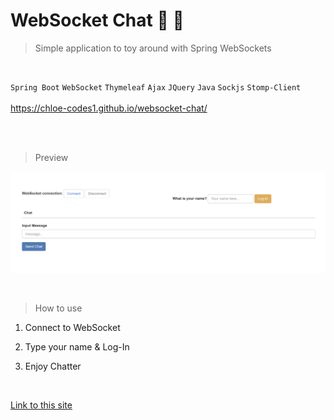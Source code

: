 # WebSocket Chat :busts_in_silhouette: :speech_balloon:

> Simple application to toy around with Spring WebSockets

<br/>

`Spring Boot`   `WebSocket`   `Thymeleaf`    `Ajax`   `JQuery`   `Java`  `Sockjs`  `Stomp-Client`  
<br/>
https://chloe-codes1.github.io/websocket-chat/


<br/>

<br/>



> Preview

![websocket-chat](websocket-chat.png)

<br/>



> How to use

1. Connect to WebSocket

2. Type your name & Log-In

3. Enjoy Chatter 


<br/>

[Link to this site](/chat-app/src/main/resources/templates/index.html)

